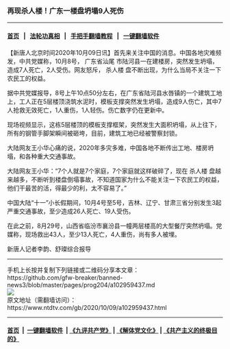 ### 再现杀人楼！广东一楼盘坍塌9人死伤
------------------------

#### [首页](https://github.com/gfw-breaker/banned-news3/blob/master/README.md) &nbsp;&nbsp;|&nbsp;&nbsp; [法轮功真相](https://github.com/begood0513/basic/blob/master/README.md)  &nbsp;&nbsp;|&nbsp;&nbsp; [手把手翻墙教程](https://github.com/gfw-breaker/guides/wiki)  &nbsp;&nbsp;|&nbsp;&nbsp; [一键翻墙软件](https://github.com/gfw-breaker/nogfw/blob/master/README.md)  



<div><div class="post_content" itemprop="articleBody">
 <p>
  【新唐人北京时间2020年10月09日讯】首先来关注中国的消息。中国各地灾难频发，中共党媒称，10月8号，
  <ok href="https://www.ntdtv.com/gb/广东省汕尾.htm">
   广东省汕尾
  </ok>
  市陆河县一在建楼房，突然发生坍塌，造成7人死亡，2人受伤。网友怒斥，
  <ok href="https://www.ntdtv.com/gb/杀人楼.htm">
   杀人楼
  </ok>
  盘不断出现，为什么当局不关注一下农民工的权益。
 </p>
 <p>
  据中共党媒报导，8号上午10点50分左右，在广东省陆河县水唇镇的一个建筑工地上，工人正在5层楼顶浇筑水泥时，模板支撑突然发生坍塌，造成9人伤亡，其中7人抢救无效死亡，1人重伤，1人轻伤。伤亡数字仍在更新中。
 </p>
 <p>
  现场视频显示，这栋5层楼顶的模板支撑框架，突然发生大面积坍塌，从上往下，所有的钢管手脚架瞬间被砸垮，目前，建筑工地已经被警察封锁。
 </p>
 <p>
  大陆网友王小华心痛的说，2020年多灾多难，中国各地不断传出工地、楼房坍塌，和各种重大交通事故。
 </p>
 <p>
  大陆网友王小华：“7个人就是7个家庭，7个家庭就这样破碎了，现在
  <ok href="https://www.ntdtv.com/gb/杀人楼.htm">
   杀人楼
  </ok>
  盘越来越多，不断听到楼盘倒塌事故，不知道国家为什么不能关注一下农民工的权益，他们干最苦的活，得最少的利，太不容易了。”
 </p>
 <p>
  中国大陆“十一”小长假期间，10月4号至5号，吉林、辽宁、甘肃三省分别发生3起严重交通事故，至少造成26人死亡、19人受伤。
 </p>
 <p>
  在此之前，8月29号，山西省临汾市襄汾县一幢两层楼高的大型餐厅突然坍塌。党媒称，现场救出43人，至少13人死亡，4人重伤，尚有多人被埋。
 </p>
 <p>
  新唐人记者李韵、舒璨综合报导
 </p>
 <div class="single_ad">
 </div>
</div>
</div>
<hr/>
手机上长按并复制下列链接或二维码分享本文章：<br/>
https://github.com/gfw-breaker/banned-news3/blob/master/pages/prog204/a102959437.md <br/>
<a href='https://github.com/gfw-breaker/banned-news3/blob/master/pages/prog204/a102959437.md'><img src='https://github.com/gfw-breaker/banned-news3/blob/master/pages/prog204/a102959437.md.png'/></a> <br/>
原文地址（需翻墙访问）：https://www.ntdtv.com/gb/2020/10/09/a102959437.html


------------------------
#### [首页](https://github.com/gfw-breaker/banned-news3/blob/master/README.md) &nbsp;|&nbsp; [一键翻墙软件](https://github.com/gfw-breaker/nogfw/blob/master/README.md) &nbsp;| [《九评共产党》](https://github.com/gfw-breaker/9ping.md/blob/master/README.md#九评之一评共产党是什么) | [《解体党文化》](https://github.com/gfw-breaker/jtdwh.md/blob/master/README.md) | [《共产主义的终极目的》](https://github.com/gfw-breaker/gczydzjmd.md/blob/master/README.md)


<img src='http://gfw-breaker.win/banned-news3/pages/prog204/a102959437.md' width='0px' height='0px'/>